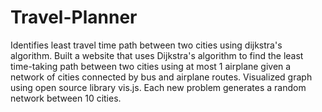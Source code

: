 # Travel-Planner
Identifies least travel time path between two cities using dijkstra's algorithm. Built a website that uses Dijkstra's algorithm to find the least time-taking path between two cities using at most 1 airplane given a network of cities connected by bus and airplane routes. Visualized graph using open source library vis.js. Each new problem generates a random network between 10 cities.
